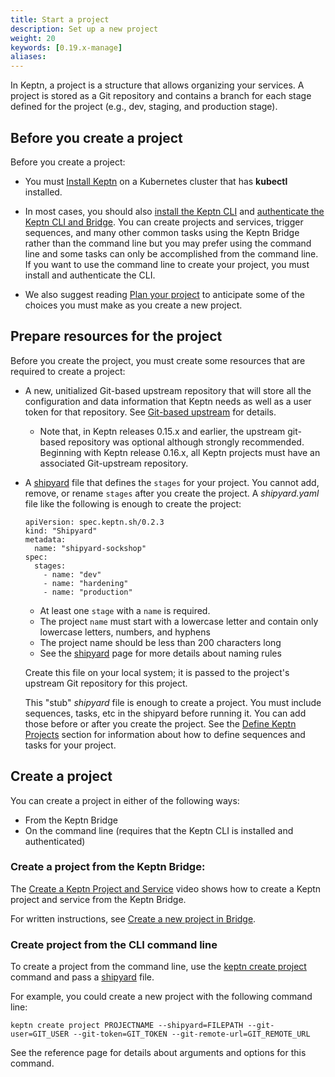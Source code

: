 ```yaml
---
title: Start a project
description: Set up a new project
weight: 20
keywords: [0.19.x-manage]
aliases:
---
```


In Keptn, a project is a structure that allows organizing your services.
A project is stored as a Git repository and contains a branch
for each stage defined for the project
(e.g., dev, staging, and production stage).

## Before you create a project

Before you create a project:

* You must [Install Keptn](../../../install/helm-install)
  on a Kubernetes cluster that has **kubectl** installed.

* In most cases, you should also [install the Keptn CLI](../../../install/cli-install)
  and [authenticate the Keptn CLI and Bridge](../../../install/authenticate-cli-bridge).
  You can create projects and services, trigger sequences, and many other common tasks
  using the Keptn Bridge rather than the command line
  but you may prefer using the command line
  and some tasks can only be accomplished from the command line.
  If you want to use the command line to create your project,
  you must install and authenticate the CLI.

* We also suggest reading [Plan your project](../plan/)
  to anticipate some of the choices you must make as you create a new project.

## Prepare resources for the project

Before you create the project, you must create some resources
that are required to create a project:

* A new, unitialized Git-based upstream repository that will store
all the configuration and data information that Keptn needs
as well as a user token for that repository.
See [Git-based upstream](../git_upstream/) for details.

  * Note that, in Keptn releases 0.15.x and earlier, the upstream git-based repository was optional
  although strongly recommended.
  Beginning with Keptn release 0.16.x, all Keptn projects must have an associated Git-upstream repository.

* A [shipyard](../../reference/files/shipyard) file
  that defines the `stages` for your project.
  You cannot add, remove, or rename `stages` after you create the project.
  A *shipyard.yaml* file like the following is enough to create the project:

  ```
  apiVersion: spec.keptn.sh/0.2.3
  kind: "Shipyard"
  metadata:
    name: "shipyard-sockshop"
  spec:
    stages:
      - name: "dev"
      - name: "hardening"
      - name: "production"
  ```

  * At least one `stage` with a `name` is required.
  * The project `name` must start with a lowercase letter
    and contain only lowercase letters, numbers, and hyphens
  * The project name should be less than 200 characters long
  * See the [shipyard](../../reference/files/shipyard) page
    for more details about naming rules

  Create this file on your local system;
  it is passed to the project's upstream Git repository for this project.

  This "stub" *shipyard* file is enough to create a project.
  You must include sequences, tasks, etc in the shipyard before running it.
  You can add those before or after you create the project.
  See the [Define Keptn Projects](../../define) section for information
  about how to define sequences and tasks for your project.

## Create a project

You can create a project in either of the following ways:

* From the Keptn Bridge
* On the command line (requires that the Keptn CLI is installed and authenticated)

### Create a project from the Keptn Bridge:

The [Create a Keptn Project and Service](https://www.youtube.com/watch?v=W4YzlUawFkU) video
shows how to create a Keptn project and service from the Keptn Bridge.

For written instructions, see
[Create a new project in Bridge](../../bridge/manage_projects/#create-a-new-project-in-bridge).

### Create project from the CLI command line

To create a project from the command line,
use the [keptn create project](../../reference/cli/commands/keptn_create_project) command
and pass a [shipyard](../../reference/files/shipyard) file.

For example, you could create a new project with the following command line:
  ```
  keptn create project PROJECTNAME --shipyard=FILEPATH --git-user=GIT_USER --git-token=GIT_TOKEN --git-remote-url=GIT_REMOTE_URL
  ```

See the reference page for details about arguments and options for this command.

